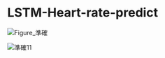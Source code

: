 ﻿# LSTM-Heart-rate-predict

![Figure_準確](https://github.com/user-attachments/assets/94e6248d-851a-45dc-9e62-0c4e8e364754)

![準確11](https://github.com/user-attachments/assets/85aaa7d3-8666-4e45-a516-47a208ae2129)


